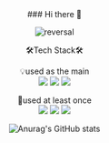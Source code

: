 <div align="center">
### Hi there 👋

<!--
**parkdohuni/parkdohuni** is a ✨ _special_ ✨ repository because its `README.md` (this file) appears on your GitHub profile.

Here are some ideas to get you started:

- 🔭 I’m currently working on ...
- 🌱 I’m currently learning ...
- 👯 I’m looking to collaborate on ...
- 🤔 I’m looking for help with ...
- 💬 Ask me about ...
- 📫 How to reach me: ...
- 😄 Pronouns: ...
- ⚡ Fun fact: ...
-->

  ![reversal](https://capsule-render.vercel.app/api?type=rect&text=WELCOME&fontAlign=30&fontSize=30&desc=parkdohuni's%20Github%20Profile&descAlign=60&descAlignY=50&theme=radical)   

  
  🛠Tech Stack🛠   
     
  💡used as the main   
  <img src="https://img.shields.io/badge/Android-3DDC84?style=flat-square&logo=Android&logoColor=white"/>
  <img src="https://img.shields.io/badge/Python-3776AB?style=flat-square&logo=Python&logoColor=white"/>
  <img src="https://img.shields.io/badge/Kotlin-7F52FF?style=flat-square&logo=Kotlin&logoColor=white"/>   
     
  🌱used at least once   
  <img src="https://img.shields.io/badge/C-A8B9CC?style=flat-square&logo=C&logoColor=white"/>
  <img src="https://img.shields.io/badge/Flutter-02569B?style=flat-square&logo=02569B&logoColor=white"/>
  <img src="https://img.shields.io/badge/MySQL-4479A1?style=flat-square&logo=MySQL&logoColor=white"/>   
     
     
     
  ![Anurag's GitHub stats](https://github-readme-stats.vercel.app/api?username=parkdohuni&show_icons=true&theme=radical)

</div>
